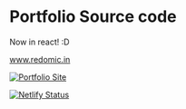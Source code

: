 # Portfolio Source code
Now in react! :D

www.redomic.in

[![Portfolio Site](https://i.imgur.com/21Rm9K0.png)](https://www.redomic.in)

[![Netlify Status](https://api.netlify.com/api/v1/badges/8fec4d7d-217c-4dff-ac2b-fa1d9fe44433/deploy-status)](https://app.netlify.com/sites/redomic/deploys)
